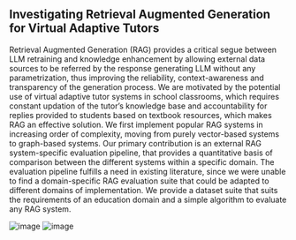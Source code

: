 ## Investigating Retrieval Augmented Generation for Virtual Adaptive Tutors

Retrieval Augmented Generation (RAG) provides a critical segue between LLM retraining and knowledge enhancement by allowing external data sources to be referred by the response generating LLM without any parametrization, thus improving the reliability, context-awareness and transparency of the generation process. We are motivated by the potential use of virtual adaptive tutor systems in school classrooms, which requires constant updation of the tutor’s knowledge base and accountability for replies provided to students based on textbook resources, which makes RAG an effective solution. We first implement popular RAG systems in increasing order of complexity, moving from purely vector-based systems to graph-based systems. Our primary contribution is an external RAG system-specific evaluation pipeline, that provides a quantitative basis of comparison between the different systems within a specific domain. The evaluation pipeline fulfills a need in existing literature, since we were unable to find a domain-specific RAG evaluation suite that could be adapted to different domains of implementation. We provide a dataset suite that suits the requirements of an education domain and a simple algorithm to evaluate any RAG system.

![image](https://github.com/user-attachments/assets/19cc6c3d-7138-4780-857e-68bab0983dec)
![image](https://github.com/user-attachments/assets/19cc6c3d-7138-4780-857e-68bab0983dec)
